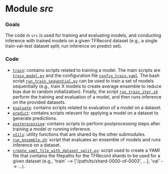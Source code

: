 # Module *src* 

### Goals

The code in `src` is used for training and evaluating models, and conducting inference with trained models on a given 
TFRecord dataset (e.g., a single train-val-test dataset split; run inference on predict set).

### Code

- [`train`](train): contains scripts related to training a model. The main scripts are 
[`train_model.py`](train/train_model.py) and the configuration file [`config_train.yaml`](train/config_train.yaml). The 
bash script [`run_train_sequential.py`](train/run_train_sequential.sh) can be used to train a set of models sequentially
   (e.g., train X models to create average ensemble to reduce bias due to random initialization). Finally, the script 
[`run_train_iter.sh`](train/run_train_iter.sh) perform the training and evaluation of a model, and then runs inference 
on the provided datasets.
- [`evaluate`](evaluate): contains scripts related to evaluation of a model on a dataset.
- [`predict`](predict): contains scripts relevant for applying a model on a dataset to generate predictions.
- [`postprocessing`](postprocessing): contains scripts to perform postprocessing steps after training a model or 
running inference.
- [`utils`](utils): utility functions that are shared by the other submodules.
- [`run_ensemble.sh`](run_ensemble.sh): script that evaluates an ensemble of models and runs inference on a dataset.
- [`create_yaml_file_with_dataset_split.py`](create_yaml_file_with_dataset_splits.py): script used to create a YAMl 
file that contains the filepaths for the TFRecord shards to be used for a given dataset (e.g., 'train' -->
['/path/to/shard-0000-of-0003', ...], 'val' --> ...).
